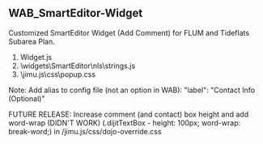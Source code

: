## WAB_SmartEditor-Widget
Customized SmartEditor Widget (Add Comment) for FLUM and Tideflats Subarea Plan.


1. Widget.js
2. \widgets\SmartEditor\nls\strings.js 
3. \jimu.js\css\popup.css
   
Note: Add alias to config file (not an option in WAB):  "label": "Contact Info (Optional)"

FUTURE RELEASE: Increase comment (and contact) box height and add word-wrap (DIDN'T WORK) (.dijitTextBox - height: 100px; word-wrap: break-word;) in /jimu.js/css/dojo-override.css


